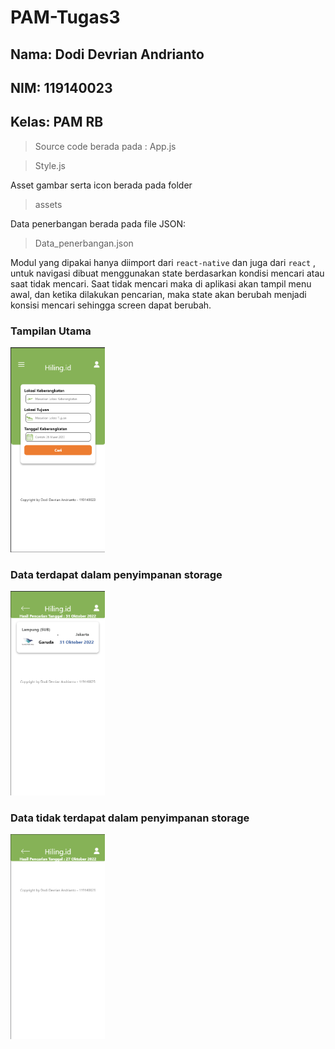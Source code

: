# PAM-Tugas3
## Nama: Dodi Devrian Andrianto
## NIM: 119140023
## Kelas: PAM RB

> Source code berada pada :
> App.js

> Style.js

Asset gambar serta icon berada pada folder

> assets

Data penerbangan berada pada file JSON:

> Data_penerbangan.json

Modul yang dipakai hanya diimport dari `react-native` dan juga dari `react` , untuk navigasi dibuat menggunakan state berdasarkan kondisi mencari atau saat tidak mencari.
Saat tidak mencari maka di aplikasi akan tampil menu awal, dan ketika dilakukan pencarian, maka state akan berubah menjadi konsisi mencari sehingga screen dapat berubah.

### Tampilan Utama
<img src="https://raw.githubusercontent.com/DodiDevrian/PAM-Tugas3/main/ss/home.png" width="30%" height="30%">

### Data terdapat dalam penyimpanan storage
<img src="https://raw.githubusercontent.com/DodiDevrian/PAM-Tugas3/main/ss/ada_data.png" width="30%" height="30%">

### Data tidak terdapat dalam penyimpanan storage
<img src="https://raw.githubusercontent.com/DodiDevrian/PAM-Tugas3/main/ss/kosong.png" width="30%" height="30%">

